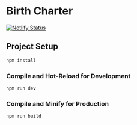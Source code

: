 # Birth Charter

[![Netlify Status](https://api.netlify.com/api/v1/badges/f352b3fc-d317-4531-9a5d-6194874343a2/deploy-status)](https://app.netlify.com/sites/birth-chart-calculator/deploys)

## Project Setup

```sh
npm install
```

### Compile and Hot-Reload for Development

```sh
npm run dev
```

### Compile and Minify for Production

```sh
npm run build
```
